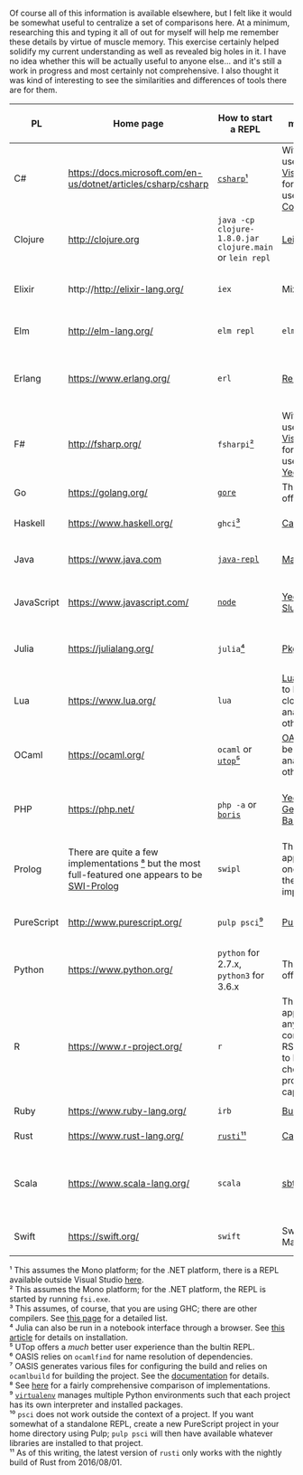 Of course all of this information is available elsewhere, but I felt like it would be somewhat useful to centralize a set of comparisons here. At a minimum, researching this and typing it all of out for myself will help me remember these details by virtue of muscle memory. This exercise certainly helped solidify my current understanding as well as revealed big holes in it.
I have no idea whether this will be actually useful to anyone else... and it's still a work in progress and most certainly not comprehensive. I also thought it was kind of interesting to see the similarities and differences of tools there are for them.

| PL | Home page | How to start a REPL | Project management tool |  How to create a new project | How to manage dependencies | How to build a project | Library repository |  
| --- | --- | --- | --- | --- | --- | --- | --- |
| C# | https://docs.microsoft.com/en-us/dotnet/articles/csharp/csharp | [`csharp`](http://www.mono-project.com/docs/tools+libraries/tools/repl/)[¹](#csharp-repl) | Within an IDE, use [Xamarin](https://www.xamarin.com/) or [Visual Studio](https://www.visualstudio.com/); for a CLI tool use the  [.NET Core CLI](https://github.com/dotnet/cli) | Use the IDE or `dotnet new` if using the .NET Core CLI. | Use [NuGet](https://www.nuget.org/) to manage them in `packages.config` or `project.json` | Use the IDE or `dotnet build` if using the .NET Core CLI. | https://www.nuget.org/ |
| Clojure | http://clojure.org | `java -cp clojure-1.8.0.jar clojure.main` <br/> or `lein repl` | [Leiningen](https://leiningen.org/) | `lein new new-project` | Listed in `project.clj` by their Maven coordinates | `lein compile` | https://clojars.org |
| Elixir | http://http://elixir-lang.org/ | `iex` | Mix | `mix new new_project` | Listed in `mix.exs` by name and semver if using Hex, or by git repo if using just Mix  | `mix compile` | https://hex.pm/ |
| Elm | http://elm-lang.org/ | `elm repl` | `elm-package` | There is no scaffolding tool. | Add new ones via `elm-package install` to `elm-package.json` | `elm make` | http://package.elm-lang.org/ |
| Erlang | https://www.erlang.org/ | `erl` | [Rebar3](http://www.rebar3.org/) | `rebar3 new release new_project` | Listed in `rebar.config` by name and semver if using Hex, or by git repo if using just Mix | `rebar3 compile` | https://hex.pm/ |
| F# | http://fsharp.org/ | `fsharpi`[²](#fsharp-repl) | Within an IDE, use [Xamarin](https://www.xamarin.com/) or [Visual Studio](https://www.visualstudio.com/); for a CLI tool use [Forge](http://forge.run) or [Yeoman](https://github.com/fsprojects/generator-fsharp) | See the documentation for the tools mentioned in the previous cell. | Use [Paket](https://fsprojects.github.io/Paket/) to manage them in `paket.dependencies` | See the documentation for the tools mentioned in the Project management tool cell. | https://www.nuget.org/ |
| Go | https://golang.org/ | [`gore`](https://github.com/motemen/gore) | There is no official one. | Read [this](https://golang.org/doc/code.html#Organization) for how set up a new project. | Read [this](https://github.com/golang/go/wiki/PackageManagementTools) for various different methods. | `go build` | No central repository exists |
| Haskell | https://www.haskell.org/ | `ghci`[³](#haskell-compiler) | [Cabal](https://www.haskell.org/cabal/), [Stack](https://www.haskellstack.org/) | `cabal init`, or `stack new new_project simple` | Listed in `new_project.cabal` or `stack.yaml` | `cabal build` or `stack build` | https://hackage.haskell.org/ or https://www.stackage.org/ |
| Java | https://www.java.com | [`java-repl`](https://github.com/albertlatacz/java-repl) | [Maven](https://maven.apache.org/), [Ant](https://http://ant.apache.org/) | `mvn -B archetype:generate...` | Listed in `pom.xml` by their Maven coordinates | `mvn compile` | https://mvnrepository.com/ |
| JavaScript | https://www.javascript.com/ | [`node`](https://nodejs.org/) | [Yeoman](http://yeoman.io/) or [Slush](http://slushjs.github.io/#/) | There are many project types available for Yeoman and Slush | Listed in `bower.json` using [Bower](https://bower.io/) | [Grunt](https://gruntjs.com/) seems to be the most popular but there are several others such as [Gulp](http://gulpjs.com/) and [Broccoli](http://broccolijs.com/) | https://www.npmjs.com/ |
| Julia | https://julialang.org/ | `julia`[⁴](#julia-notebook) | [PkgDev](https://github.com/JuliaLang/PkgDev.jl) | Within a Julia REPL, run the commands `using PkgDev` then `PkgDev.generate("NewProject", desired_license)` | Use [BinDeps](https://github.com/JuliaLang/BinDeps.jl) to manage them in `deps/build.jl` | Within the Julia REPL run `Pkg.build("NewProject")` | http://pkg.julialang.org/ |
| Lua | https://www.lua.org/ | `lua` | [Luarocks](https://luarocks.org/) seems to be the closest analogue to other PLs | Running `luarocks write-rockspec` in the project root generates a so-called rockfile | Listed in `new_project.rockfile` | `luarocks build` | http://luarocks.org/modules |
| OCaml | https://ocaml.org/ | `ocaml` or [`utop`](https://github.com/diml/utop)[⁵](#utop) | [OASIS](http://oasis.forge.ocamlcore.org/) seems to be the closest analogue to other PLs | There is no scaffolding tool. | If using OASIS, list them by name in the `_oasis` file [⁶](#ocamlfind) | `make`[⁷](#ocamlbuild) | https://opam.ocaml.org/packages |
| PHP | https://php.net/ | `php -a` or [`boris`](https://github.com/borisrepl/boris) | [Yeoman](http://yeoman.io/) with [Generator-BarePHP](https://github.com/juliangut/generator-barephp) | `yo barephp` | Listed in `composer.json` by package name or git repo URL if using [Composer](https://getcomposer.org/) | N/A | https://packagist.org/ |
| Prolog | There are quite a few implementations [⁸](#prolog) but the most full-featured one appears to be [SWI-Prolog](http://www.swi-prolog.org/) | `swipl` | There does not appear to be one for any of the implementations | N/A | There does not appear to be one for any of the implementations | N/A |  There is no official one, but there is a listing of packages for SWI-Prolog at http://www.swi-prolog.org/pack/list |
| PureScript | http://www.purescript.org/ | `pulp psci`[⁹](#psci) | [Pulp](https://github.com/bodil/pulp) | `pulp init` in a new project directory | Listed in `bower.json` by name and semver, installed with `bower install` | `pulp build` | https://bower.io/search/ |
| Python | https://www.python.org/ | `python` for 2.7.x, `python3` for 3.6.x | There is no official one | There is no official one but there is [`pyscaffold`](https://github.com/blue-yonder/pyscaffold/) | Listed in `requirements.txt`, installed with `pip install`[¹⁰](#virtualenv) | N/A | https://pypi.python.org/pypi |
| R | https://www.r-project.org/ | `r` | There doesn't appear to be anything on the command line. RStudio seems to be the IDE of choice that provides this capability | Nothing other than creating a new project from within the RStudio IDE | Packrat | N/A as there isn't really a sense of an executable nor Web server with R | https://cran.r-project.org/ |
| Ruby | https://www.ruby-lang.org/ | `irb` | [Bundler](http://bundler.io/) | `bundle gem new_project` | Added to `Gemfile` via `gem install` | N/A |  https://rubygems.org/ |
| Rust | https://www.rust-lang.org/ | [`rusti`](https://github.com/murarth/rusti)[¹¹](#rusti) | [Cargo](https://crates.io/) | `cargo new new_project` | Listed in `Cargo.toml` by name and semver | `cargo build` | https://crates.io/ |
| Scala | https://www.scala-lang.org/ | `scala` | [sbt](http://www.scala-sbt.org/) | Start the sbt shell with `sbt new sbt/scala-seed.g8` then enter the new project name | Added through the sbt shell by mutating the `libraryDependencies` key in the `build.sbt` file | `sbt compile` | No central repository exists |
| Swift | https://swift.org/ | `swift` | Swift Package Manager | `swift package init --type executable` or use XCode | Listed in `Package.swift` by their git repo URL | `swift build` or build within XCode | There is no official one but IBM manages one, https://packagecatalog.com/ |


<a name="csharp-repl">¹</a> This assumes the Mono platform; for the .NET platform, there is a REPL available outside Visual Studio [here](http://scriptcs.net/).  
<a name="fsharp-repl">²</a> This assumes the Mono platform; for the .NET platform, the REPL is started by running `fsi.exe`.  
<a name="haskell-compiler">³</a> This assumes, of course, that you are using GHC; there are other compilers. See [this page](https://wiki.haskell.org/Implementations) for a detailed list.  
<a name="julia-notebook">⁴</a> Julia can also be run in a notebook interface through a browser. See [this article](https://github.com/JuliaLang/IJulia.jl) for details on installation.  
<a name="utop">⁵</a> UTop offers a _much_ better user experience than the bultin REPL.  
<a name="ocamlfind">⁶</a> OASIS relies on `ocamlfind` for name resolution of dependencies.  
<a name="ocamlbuild">⁷</a> OASIS generates various files for configuring the build and relies on `ocamlbuild` for building the project. See the [documentation](http://ocaml.org/learn/tutorials/setting_up_with_oasis.html#Goingfurther) for details.  
<a name="prolog">⁸</a> See [here]( https://en.wikipedia.org/wiki/Comparison_of_Prolog_implementations) for a fairly comprehensive comparison of implementations.  
<a name="virtualenv">⁹</a> [`virtualenv`](https://virtualenv.pypa.io/) manages multiple Python environments such that each project has its own interpreter and installed packages.  
<a name="psci">¹⁰</a> `psci` does not work outside the context of a project. If you want somewhat of a standalone REPL, create a new PureScript project in your home directory using Pulp; `pulp psci` will then have available whatever libraries are installed to that project.   
<a name="rusti">¹¹</a> As of this writing, the latest version of `rusti` only works with the nightly build of Rust from 2016/08/01.  
